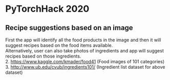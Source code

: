 # PyTorchHack 2020

## Recipe suggestions based on an image
First the app will identify all the food products in the image and then it will suggest recipes based on the food items available.<br/>
Alternatively, user can also take photos of ingredients and app will suggest recipes based on those ingredients.<br/>
2. https://www.kaggle.com/kmader/food41 (Food images of 101 categories)
3. http://www.ub.edu/cvub/ingredients101/ (Ingredient list dataset for above dataset)

